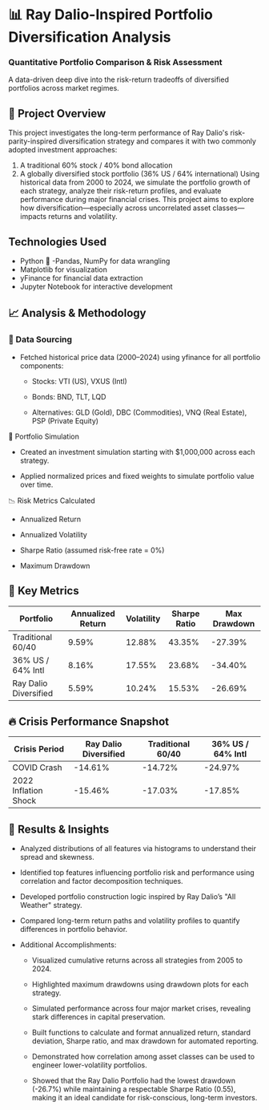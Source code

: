 # 📊 Ray Dalio-Inspired Portfolio Diversification Analysis
### Quantitative Portfolio Comparison & Risk Assessment
A data-driven deep dive into the risk-return tradeoffs of diversified portfolios across market regimes.

## 📌 Project Overview

This project investigates the long-term performance of Ray Dalio's risk-parity-inspired diversification strategy and compares it with two commonly adopted investment approaches:
1. A traditional 60% stock / 40% bond allocation
2. A globally diversified stock portfolio (36% US / 64% international)
Using historical data from 2000 to 2024, we simulate the portfolio growth of each strategy, analyze their risk-return profiles, and evaluate performance during major financial crises. This project aims to explore how diversification—especially across uncorrelated asset classes—impacts returns and volatility.

## Technologies Used
- Python 🐍
  -Pandas, NumPy for data wrangling
- Matplotlib for visualization
- yFinance for financial data extraction
- Jupyter Notebook for interactive development
## 📈 Analysis & Methodology
### 📂 Data Sourcing 
- Fetched historical price data (2000–2024) using yfinance for all portfolio components:

  - Stocks: VTI (US), VXUS (Intl)

  - Bonds: BND, TLT, LQD

  - Alternatives: GLD (Gold), DBC (Commodities), VNQ (Real Estate), PSP (Private Equity)

🧮 Portfolio Simulation
- Created an investment simulation starting with $1,000,000 across each strategy.

- Applied normalized prices and fixed weights to simulate portfolio value over time.

📉 Risk Metrics Calculated
- Annualized Return

- Annualized Volatility

- Sharpe Ratio (assumed risk-free rate = 0%)

- Maximum Drawdown

## 🧠 Key Metrics
<table>
  <thead>
    <tr>
      <th>Portfolio</th>
      <th>Annualized Return</th>
      <th>Volatility</th>
      <th>Sharpe Ratio</th>
      <th>Max Drawdown</th>
    </tr>
  </thead>
  <tbody>
    <tr>
      <td>Traditional 60/40</td>
      <td>9.59%</td>
      <td>12.88%</td>
      <td>43.35%</td>
      <td>-27.39%</td>
    </tr>
    <tr>
      <td>36% US / 64% Intl</td>
      <td>8.16%</td>
      <td>17.55%</td>
      <td>23.68%</td>
      <td>-34.40%</td>
    </tr>
    <tr>
      <td>Ray Dalio Diversified</td>
      <td>5.59%</td>
      <td>10.24%</td>
      <td>15.53%</td>
      <td>-26.69%</td>
    </tr>
  </tbody>
</table>

## 🔥 Crisis Performance Snapshot


<table>
  <thead>
    <tr>
      <th>Crisis Period</th>
      <th>Ray Dalio Diversified</th>
      <th>Traditional 60/40</th>
      <th>36% US / 64% Intl</th>
    </tr>
  </thead>
  <tbody>
    <tr>
      <td>COVID Crash</td>
      <td>-14.61%</td>
      <td>-14.72%</td>
      <td>-24.97%</td>
    </tr>
    <tr>
      <td>2022 Inflation Shock</td>
      <td>-15.46%</td>
      <td>-17.03%</td>
      <td>-17.85%</td>
    </tr>
  </tbody>
</table>



## 📢 Results & Insights
- Analyzed distributions of all features via histograms to understand their spread and skewness.

- Identified top features influencing portfolio risk and performance using correlation and factor decomposition techniques.

- Developed portfolio construction logic inspired by Ray Dalio’s "All Weather" strategy.

- Compared long-term return paths and volatility profiles to quantify differences in portfolio behavior.

- Additional Accomplishments:

  - Visualized cumulative returns across all strategies from 2005 to 2024.

  - Highlighted maximum drawdowns using drawdown plots for each strategy.

  - Simulated performance across four major market crises, revealing stark differences in capital preservation.

  - Built functions to calculate and format annualized return, standard deviation, Sharpe ratio, and max drawdown for automated reporting.

  - Demonstrated how correlation among asset classes can be used to engineer lower-volatility portfolios.

  - Showed that the Ray Dalio Portfolio had the lowest drawdown (-26.7%) while maintaining a respectable Sharpe Ratio (0.55), making it an ideal candidate for risk-conscious, long-term investors.
